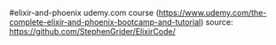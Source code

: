 #elixir-and-phoenix
udemy.com course (https://www.udemy.com/the-complete-elixir-and-phoenix-bootcamp-and-tutorial)
source: https://github.com/StephenGrider/ElixirCode/
